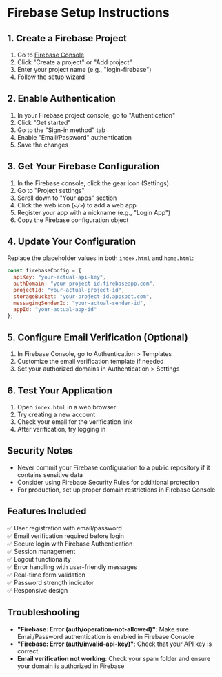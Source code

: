 # Firebase Setup Instructions

## 1. Create a Firebase Project

1. Go to [Firebase Console](https://console.firebase.google.com/)
2. Click "Create a project" or "Add project"
3. Enter your project name (e.g., "login-firebase")
4. Follow the setup wizard

## 2. Enable Authentication

1. In your Firebase project console, go to "Authentication"
2. Click "Get started"
3. Go to the "Sign-in method" tab
4. Enable "Email/Password" authentication
5. Save the changes

## 3. Get Your Firebase Configuration

1. In the Firebase console, click the gear icon (Settings)
2. Go to "Project settings"
3. Scroll down to "Your apps" section
4. Click the web icon (`</>`) to add a web app
5. Register your app with a nickname (e.g., "Login App")
6. Copy the Firebase configuration object

## 4. Update Your Configuration

Replace the placeholder values in both `index.html` and `home.html`:

```javascript
const firebaseConfig = {
  apiKey: "your-actual-api-key",
  authDomain: "your-project-id.firebaseapp.com",
  projectId: "your-actual-project-id",
  storageBucket: "your-project-id.appspot.com",
  messagingSenderId: "your-actual-sender-id",
  appId: "your-actual-app-id"
};
```

## 5. Configure Email Verification (Optional)

1. In Firebase Console, go to Authentication > Templates
2. Customize the email verification template if needed
3. Set your authorized domains in Authentication > Settings

## 6. Test Your Application

1. Open `index.html` in a web browser
2. Try creating a new account
3. Check your email for the verification link
4. After verification, try logging in

## Security Notes

- Never commit your Firebase configuration to a public repository if it contains sensitive data
- Consider using Firebase Security Rules for additional protection
- For production, set up proper domain restrictions in Firebase Console

## Features Included

✅ User registration with email/password  
✅ Email verification required before login  
✅ Secure login with Firebase Authentication  
✅ Session management  
✅ Logout functionality  
✅ Error handling with user-friendly messages  
✅ Real-time form validation  
✅ Password strength indicator  
✅ Responsive design  

## Troubleshooting

- **"Firebase: Error (auth/operation-not-allowed)"**: Make sure Email/Password authentication is enabled in Firebase Console
- **"Firebase: Error (auth/invalid-api-key)"**: Check that your API key is correct
- **Email verification not working**: Check your spam folder and ensure your domain is authorized in Firebase
